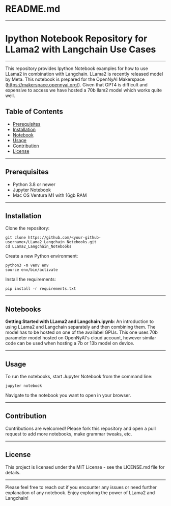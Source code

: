 # README.md

---

# Ipython Notebook Repository for LLama2 with Langchain Use Cases 

---

This repository provides Ipython Notebook examples for how to use LLama2 in combination with Langchain. LLama2 is recently released model by Meta. This notebook is prepared for the OpenNyAI Makerspace (https://makerspace.opennyai.org/). Given that GPT4 is difficult and expensive to access we have hosted a 70b llam2 model which works quite well.

## Table of Contents
- [Prerequisites](#prerequisites)
- [Installation](#installation)
- [Notebook](#notebooks)
- [Usage](#usage)
- [Contribution](#contribution)
- [License](#license)

---

## Prerequisites

* Python 3.8 or newer
* Jupyter Notebook
* Mac OS Ventura M1 with 16gb RAM

---

## Installation

Clone the repository:

```
git clone https://github.com/<your-github-username>/LLama2_Langchain_Notebooks.git
cd LLama2_Langchain_Notebooks
```

Create a new Python environment:

```
python3 -m venv env
source env/bin/activate
```

Install the requirements:

```
pip install -r requirements.txt
```

---

## Notebooks

**Getting Started with LLama2 and Langchain.ipynb**: An introduction to using LLama2 and Langchain separately and then combining them. The model has to be hosted on one of the availabel GPUs. This one uses 70b parameter model hosted on OpenNyAI's cloud account, however similar code can be used when hosting a 7b or 13b model on device.

---

## Usage

To run the notebooks, start Jupyter Notebook from the command line:

```
jupyter notebook
```

Navigate to the notebook you want to open in your browser.

---

## Contribution

Contributions are welcomed! Please fork this repository and open a pull request to add more notebooks, make grammar tweaks, etc.

---

## License

This project is licensed under the MIT License - see the LICENSE.md file for details.

---

Please feel free to reach out if you encounter any issues or need further explanation of any notebook. Enjoy exploring the power of LLama2 and Langchain!
